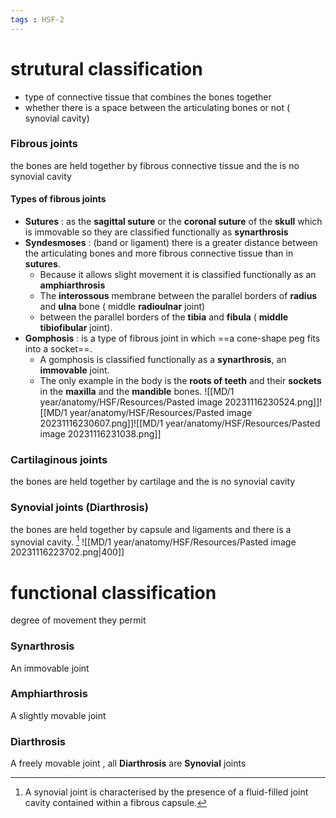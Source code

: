 ```yaml
---
tags : HSF-2
---
```


# strutural classification  
- type of connective tissue that combines the bones together
- whether there is a space between the articulating bones or not ( synovial cavity)
### Fibrous joints 
the bones are held together by fibrous connective tissue and the is no synovial cavity
#### Types of fibrous joints 
- **Sutures** : as the **sagittal suture** or the **coronal suture** of the **skull** which is immovable so they are classified functionally as **synarthrosis** 
- **Syndesmoses** : (band or ligament) there is a greater distance between the articulating bones and more fibrous connective tissue than in **sutures**. 
	- Because it allows slight movement it is classified functionally as an **amphiarthrosis**
	- The **interossous** membrane between the parallel borders of **radius** and **ulna** bone ( middle **radioulnar** joint)
	- between the parallel borders of the **tibia** and **fibula** ( **middle tibiofibular** joint). 
- **Gomphosis** : is a type of fibrous joint in which ==a cone-shape peg fits into a socket==. 
	- A gomphosis is classified functionally as a **synarthrosis**, an **immovable** joint.
	- The only example in the body is the **roots of teeth** and their **sockets** in the **maxilla** and the **mandible** bones. 
![[MD/1 year/anatomy/HSF/Resources/Pasted image 20231116230524.png]]![[MD/1 year/anatomy/HSF/Resources/Pasted image 20231116230607.png]]![[MD/1 year/anatomy/HSF/Resources/Pasted image 20231116231038.png]]

### Cartilaginous joints
the bones are held together by cartilage and the is no synovial cavity
### Synovial joints  (Diarthrosis) 
the bones are held together by capsule and ligaments and there is a synovial cavity. [^1]
![[MD/1 year/anatomy/HSF/Resources/Pasted image 20231116223702.png|400]]

# functional classification 
degree of movement they permit
### Synarthrosis 
 An immovable joint
### Amphiarthrosis 
 A slightly movable joint
### Diarthrosis 
A freely movable joint , all **Diarthrosis** are **Synovial** joints


[^1]: A synovial joint is characterised by the presence of a fluid-filled joint cavity contained within a fibrous capsule.
